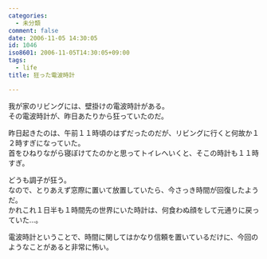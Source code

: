 ```yaml
---
categories:
  - 未分類
comment: false
date: 2006-11-05 14:30:05
id: 1046
iso8601: 2006-11-05T14:30:05+09:00
tags:
  - life
title: 狂った電波時計

---
```


<div class="entry-body">
  <p>我が家のリビングには、壁掛けの電波時計がある。<br />
    その電波時計が、昨日あたりから狂っていたのだ。</p>

  <p>昨日起きたのは、午前１１時頃のはずだったのだが、リビングに行くと何故か１２時すぎになっていた。<br />
    首をひねりながら寝ぼけてたのかと思ってトイレへいくと、そこの時計も１１時すぎ。</p>

  <p>どうも調子が狂う。<br />
    なので、とりあえず窓際に置いて放置していたら、今さっき時間が回復したようだ。<br />
    かれこれ１日半も１時間先の世界にいた時計は、何食わぬ顔をして元通りに戻っていた…。</p>

  <p>電波時計ということで、時間に関してはかなり信頼を置いているだけに、今回のようなことがあると非常に怖い。</p>
</div>
